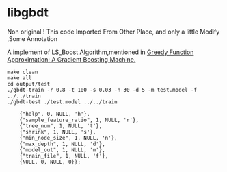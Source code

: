 # libgbdt

Non original ! This code  Imported  From Other Place,  and  only a little Modify ,Some Annotation

A implement of LS_Boost Algorithm,mentioned in [Greedy Function Approximation: A Gradient Boosting Machine.](https://statweb.stanford.edu/~jhf/ftp/trebst.pdf)


```
make clean 
make all
cd output/test
./gbdt-train -r 0.8 -t 100 -s 0.03 -n 30 -d 5 -m test.model -f ../../train
./gbdt-test ./test.model ../../train
```

```
 	{"help", 0, NULL, 'h'},
 	{"sample_feature_ratio", 1, NULL, 'r'},
 	{"tree_num", 1, NULL, 't'},
 	{"shrink", 1, NULL, 's'},
 	{"min_node_size", 1, NULL, 'n'},
 	{"max_depth", 1, NULL, 'd'},
 	{"model_out", 1, NULL, 'm'},
 	{"train_file", 1, NULL, 'f'},
 	{NULL, 0, NULL, 0}};
```
